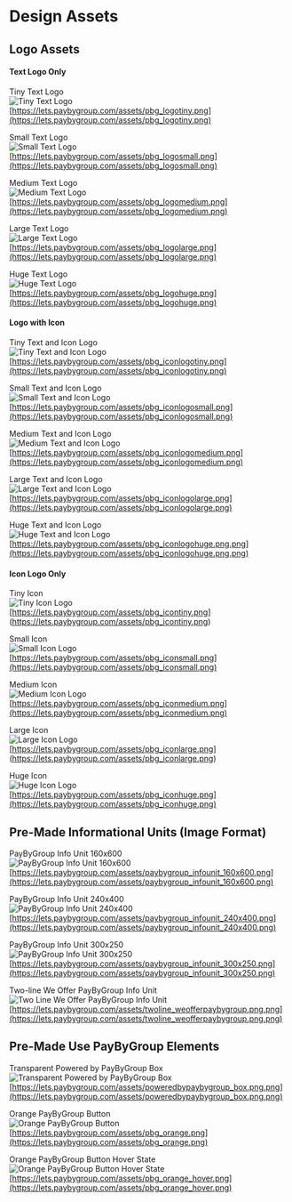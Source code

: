 # Design Assets
## Logo Assets

#### Text Logo Only

Tiny Text Logo<br>
![Tiny Text Logo](https://lets.paybygroup.com/assets/pbg_logotiny.png)<br>
[https://lets.paybygroup.com/assets/pbg_logotiny.png](https://lets.paybygroup.com/assets/pbg_logotiny.png)

Small Text Logo<br>
![Small Text Logo](https://lets.paybygroup.com/assets/pbg_logosmall.png)<br>
[https://lets.paybygroup.com/assets/pbg_logosmall.png](https://lets.paybygroup.com/assets/pbg_logosmall.png)

Medium Text Logo<br>
![Medium Text Logo](https://lets.paybygroup.com/assets/pbg_logomedium.png)<br>
[https://lets.paybygroup.com/assets/pbg_logomedium.png](https://lets.paybygroup.com/assets/pbg_logomedium.png)

Large Text Logo<br>
![Large Text Logo](https://lets.paybygroup.com/assets/pbg_logolarge.png)<br>
[https://lets.paybygroup.com/assets/pbg_logolarge.png](https://lets.paybygroup.com/assets/pbg_logolarge.png)

Huge Text Logo<br>
![Huge Text Logo](https://lets.paybygroup.com/assets/pbg_logohuge.png)<br>
[https://lets.paybygroup.com/assets/pbg_logohuge.png](https://lets.paybygroup.com/assets/pbg_logohuge.png)

#### Logo with Icon

Tiny Text and Icon Logo<br>
![Tiny Text and Icon Logo](https://lets.paybygroup.com/assets/pbg_iconlogotiny.png)<br>
[https://lets.paybygroup.com/assets/pbg_iconlogotiny.png](https://lets.paybygroup.com/assets/pbg_iconlogotiny.png)

Small Text and Icon Logo<br>
![Small Text and Icon Logo](https://lets.paybygroup.com/assets/pbg_iconlogosmall.png)<br>
[https://lets.paybygroup.com/assets/pbg_iconlogosmall.png](https://lets.paybygroup.com/assets/pbg_iconlogosmall.png)

Medium Text and Icon Logo<br>
![Medium Text and Icon Logo](https://lets.paybygroup.com/assets/pbg_iconlogomedium.png)<br>
[https://lets.paybygroup.com/assets/pbg_iconlogomedium.png](https://lets.paybygroup.com/assets/pbg_iconlogomedium.png)

Large Text and Icon Logo<br>
![Large Text and Icon Logo](https://lets.paybygroup.com/assets/pbg_iconlogolarge.png)<br>
[https://lets.paybygroup.com/assets/pbg_iconlogolarge.png](https://lets.paybygroup.com/assets/pbg_iconlogolarge.png)

Huge Text and Icon Logo<br>
![Huge Text and Icon Logo](https://lets.paybygroup.com/assets/pbg_iconlogohuge.png.png)<br>
[https://lets.paybygroup.com/assets/pbg_iconlogohuge.png.png](https://lets.paybygroup.com/assets/pbg_iconlogohuge.png.png)

#### Icon Logo Only

Tiny Icon<br>
![Tiny Icon Logo](https://lets.paybygroup.com/assets/pbg_icontiny.png)<br>
[https://lets.paybygroup.com/assets/pbg_icontiny.png] (https://lets.paybygroup.com/assets/pbg_icontiny.png)

Small Icon<br>
![Small Icon Logo](https://lets.paybygroup.com/assets/pbg_iconsmall.png)<br>
[https://lets.paybygroup.com/assets/pbg_iconsmall.png](https://lets.paybygroup.com/assets/pbg_iconsmall.png)

Medium Icon<br>
![Medium Icon Logo](https://lets.paybygroup.com/assets/pbg_iconmedium.png)<br>
[https://lets.paybygroup.com/assets/pbg_iconmedium.png](https://lets.paybygroup.com/assets/pbg_iconmedium.png)

Large Icon<br>
![Large Icon Logo](https://lets.paybygroup.com/assets/pbg_iconlarge.png)<br>
[https://lets.paybygroup.com/assets/pbg_iconlarge.png] (https://lets.paybygroup.com/assets/pbg_iconlarge.png)

Huge Icon<br>
![Huge Icon Logo](https://lets.paybygroup.com/assets/pbg_iconhuge.png)<br>
[https://lets.paybygroup.com/assets/pbg_iconhuge.png](https://lets.paybygroup.com/assets/pbg_iconhuge.png)

## Pre-Made Informational Units (Image Format)

PayByGroup Info Unit 160x600<br>
![PayByGroup Info Unit 160x600](https://lets.paybygroup.com/assets/paybygroup_infounit_160x600.png)<br>
[https://lets.paybygroup.com/assets/paybygroup_infounit_160x600.png](https://lets.paybygroup.com/assets/paybygroup_infounit_160x600.png)

PayByGroup Info Unit 240x400<br>
![PayByGroup Info Unit 240x400](https://lets.paybygroup.com/assets/paybygroup_infounit_240x400.png)<br>
[https://lets.paybygroup.com/assets/paybygroup_infounit_240x400.png](https://lets.paybygroup.com/assets/paybygroup_infounit_240x400.png)

PayByGroup Info Unit 300x250<br>
![PayByGroup Info Unit 300x250](https://lets.paybygroup.com/assets/paybygroup_infounit_300x250.png)<br>
[https://lets.paybygroup.com/assets/paybygroup_infounit_300x250.png](https://lets.paybygroup.com/assets/paybygroup_infounit_300x250.png)

Two-line We Offer PayByGroup Info Unit<br>
![Two Line We Offer PayByGroup Info Unit](https://lets.paybygroup.com/assets/twoline_weofferpaybygroup.png.png)<br>
[https://lets.paybygroup.com/assets/twoline_weofferpaybygroup.png.png](https://lets.paybygroup.com/assets/twoline_weofferpaybygroup.png.png)

<!-- ## Pre-Made Informational Units (Customizable HTML Formats)

http://www.vacationrental365.com/site/PropertyList/18064/View-Vacation-Rentals.aspx

<div class='pbg_info' data-popup-button='Keep Browsing' data-popup-button-action='close' style='float: right;width: 400px;overflow: visible;position: relative;margin-top: -65px;cursor:pointer;'>
<p>
Need to split the cost? We now offer
<img height='20' src='http://lets.paybygroup.com/assets/paybygroup-text-small.png' style='vertical-align: middle;margin-right: 5px;'>
<a href='#'>Learn More</a>.
</p>
</div>

<pre class="terminal">
<div class='pbg_info' data-popup-button='Keep Browsing' data-popup-button-action='close' style='float: right;width: 400px;overflow: visible;position: relative;margin-top: -65px;cursor:pointer;'>
<p>
Need to split the cost? We now offer
<img height='20' src='http://lets.paybygroup.com/assets/paybygroup-text-small.png' style='vertical-align: middle;margin-right: 5px;'>
<a href='#'>Learn More</a>.
</p>
</div>
</pre> 

## Pre-Made Use PayByGroup Designs (Customizable HTML Formats)

Beachfront Only checkout page box

-->

## Pre-Made Use PayByGroup Elements

Transparent Powered by PayByGroup Box<br>
![Transparent Powered by PayByGroup Box](https://lets.paybygroup.com/assets/poweredbypaybygroup_box.png.png)<br>
[https://lets.paybygroup.com/assets/poweredbypaybygroup_box.png.png](https://lets.paybygroup.com/assets/poweredbypaybygroup_box.png.png)

Orange PayByGroup Button<br>
![Orange PayByGroup Button](https://lets.paybygroup.com/assets/pbg_orange.png)<br>
[https://lets.paybygroup.com/assets/pbg_orange.png](https://lets.paybygroup.com/assets/pbg_orange.png)

Orange PayByGroup Button Hover State<br>
![Orange PayByGroup Button Hover State](https://lets.paybygroup.com/assets/pbg_orange_hover.png)<br>
[https://lets.paybygroup.com/assets/pbg_orange_hover.png](https://lets.paybygroup.com/assets/pbg_orange_hover.png)





